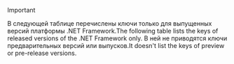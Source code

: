 
> [!IMPORTANT]
> <span data-ttu-id="44acb-101">В следующей таблице перечислены ключи только для выпущенных версий платформы .NET Framework.</span><span class="sxs-lookup"><span data-stu-id="44acb-101">The following table lists the keys of released versions of the .NET Framework only.</span></span> <span data-ttu-id="44acb-102">В ней не приводятся ключи предварительных версий или выпусков.</span><span class="sxs-lookup"><span data-stu-id="44acb-102">It doesn't list the keys of preview or pre-release versions.</span></span>
